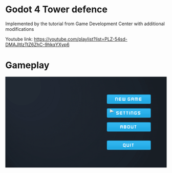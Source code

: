 # Godot 4 Tower defence
Implemented by the tutorial from Game Development Center with additional modifications

Youtube link: https://youtube.com/playlist?list=PLZ-54sd-DMAJltIzTtZ6ZhC-9hkqYXyp6

# Gameplay
![](Screenshots/gameplay.gif)
